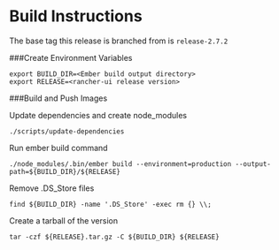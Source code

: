 # Build Instructions

The base tag this release is branched from is `release-2.7.2`

###Create Environment Variables

```
export BUILD_DIR=<Ember build output directory>
export RELEASE=<rancher-ui release version>
```



###Build and Push Images


Update dependencies and create node_modules
```
./scripts/update-dependencies
```
Run ember build command
```
./node_modules/.bin/ember build --environment=production --output-path=${BUILD_DIR}/${RELEASE}
```

Remove .DS_Store files
```
find ${BUILD_DIR} -name '.DS_Store' -exec rm {} \\;
```

Create a tarball of the version
```
tar -czf ${RELEASE}.tar.gz -C ${BUILD_DIR} ${RELEASE}
```
